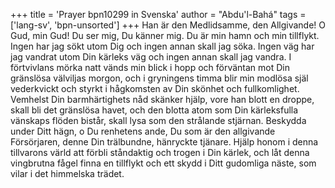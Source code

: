 +++
title = 'Prayer bpn10299 in Svenska'
author = "Abdu'l-Bahá"
tags = ['lang-sv', 'bpn-unsorted']
+++
Han är den Medlidsamme, den Allgivande! O Gud, min Gud! Du ser mig, Du känner mig. Du är min hamn och min tillflykt. Ingen har jag sökt utom Dig och ingen annan skall jag söka. Ingen väg har jag vandrat utom Din kärleks väg och ingen annan skall jag vandra. I förtvivlans mörka natt vänds min blick i hopp och förväntan mot Din gränslösa välviljas morgon, och i gryningens timma blir min modlösa själ vederkvickt och styrkt i hågkomsten av Din skönhet och fullkomlighet. Vemhelst Din barmhärtighets nåd skänker hjälp, vore han blott en droppe, skall bli det gränslösa havet, och den blotta atom som Din kärleksfulla vänskaps flöden bistår, skall lysa som den strålande stjärnan.
Beskydda under Ditt hägn, o Du renhetens ande, Du som är den allgivande Försörjaren, denne Din trälbundne, hänryckte tjänare. Hjälp honom i denna tillvarons värld att förbli ståndaktig och trogen i Din kärlek, och låt denna vingbrutna fågel finna en tillflykt och ett skydd i Ditt gudomliga näste, som vilar i det himmelska trädet.
